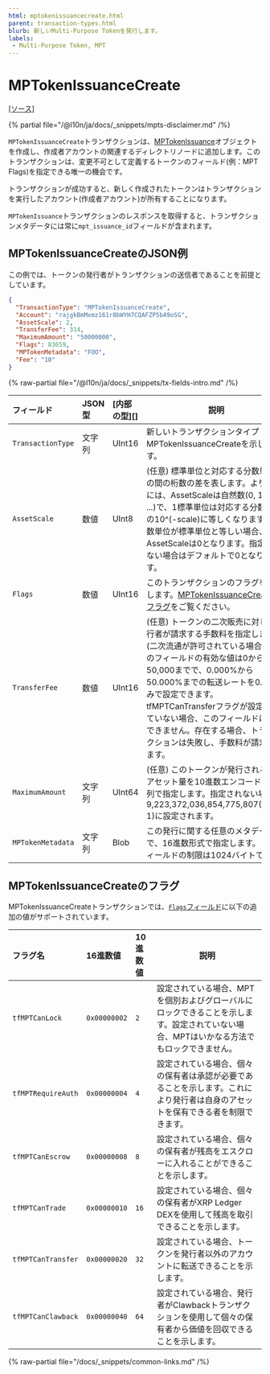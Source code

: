 ```yaml
---
html: mptokenissuancecreate.html
parent: transaction-types.html
blurb: 新しいMulti-Purpose Tokenを発行します。
labels:
 - Multi-Purpose Token, MPT
---
```


# MPTokenIssuanceCreate
[[ソース]](https://github.com/XRPLF/rippled/blob/master/src/xrpld/app/tx/detail/MPTokenIssuanceCreate.cpp "ソース")

{% partial file="/@l10n/ja/docs/_snippets/mpts-disclaimer.md" /%}

`MPTokenIssuanceCreate`トランザクションは、[MPTokenIssuance](../../ledger-data/ledger-entry-types/mptokenissuance.md)オブジェクトを作成し、作成者アカウントの関連するディレクトリノードに追加します。このトランザクションは、変更不可として定義するトークンのフィールド(例：MPT Flags)を指定できる唯一の機会です。

トランザクションが成功すると、新しく作成されたトークンはトランザクションを実行したアカウント(作成者アカウント)が所有することになります。

`MPTokenIssuance`トランザクションのレスポンスを取得すると、トランザクションメタデータには常に`mpt_issuance_id`フィールドが含まれます。

## MPTokenIssuanceCreateのJSON例

この例では、トークンの発行者がトランザクションの送信者であることを前提としています。

```json
{
  "TransactionType": "MPTokenIssuanceCreate",
  "Account": "rajgkBmMxmz161r8bWYH7CQAFZP5bA9oSG",
  "AssetScale": 2,
  "TransferFee": 314,
  "MaximumAmount": "50000000",
  "Flags": 83659,
  "MPTokenMetadata": "FOO",
  "Fee": "10"
}
```

<!-- ## MPTokenIssuanceCreateのフィールド -->

{% raw-partial file="/@l10n/ja/docs/_snippets/tx-fields-intro.md" /%}

| フィールド        | JSON型 | [内部の型][] | 説明 |
| :---------------- | :----- | :----------- | ---- |
| `TransactionType` | 文字列 | UInt16       | 新しいトランザクションタイプMPTokenIssuanceCreateを示します。 |
| `AssetScale`      | 数値   | UInt8        | (任意) 標準単位と対応する分数単位との間の桁数の差を表します。より正確には、AssetScaleは自然数(0, 1, 2, ...)で、1標準単位は対応する分数単位の10^(-scale)に等しくなります。分数単位が標準単位と等しい場合、AssetScaleは0となります。指定されない場合はデフォルトで0となります。 |
| `Flags`           | 数値   | UInt16       | このトランザクションのフラグを指定します。[MPTokenIssuanceCreateのフラグ](#mptokenissuancecreateのフラグ)をご覧ください。 |
| `TransferFee`     | 数値   | UInt16       | (任意) トークンの二次販売に対して発行者が請求する手数料を指定します(二次流通が許可されている場合)。このフィールドの有効な値は0から50,000までで、0.000%から50.000%までの転送レートを0.001刻みで設定できます。tfMPTCanTransferフラグが設定されていない場合、このフィールドは存在できません。存在する場合、トランザクションは失敗し、手数料が請求されます。 |
| `MaximumAmount`   | 文字列 | UInt64       | (任意) このトークンが発行される最大アセット量を10進数エンコードの文字列で指定します。指定されない場合、9,223,372,036,854,775,807(2^63-1)に設定されます。 |
| `MPTokenMetadata` | 文字列 | Blob         | この発行に関する任意のメタデータで、16進数形式で指定します。このフィールドの制限は1024バイトです。 |


## MPTokenIssuanceCreateのフラグ

MPTokenIssuanceCreateトランザクションでは、[`Flags`フィールド](../common-fields.md#Flagsフィールド)に以下の追加の値がサポートされています。

| フラグ名           | 16進数値     | 10進数値      | 説明 |
| :----------------- | :----------- | :------------ | ---- |
| `tfMPTCanLock`     | `0x00000002` | `2`           | 設定されている場合、MPTを個別およびグローバルにロックできることを示します。設定されていない場合、MPTはいかなる方法でもロックできません。 |
| `tfMPTRequireAuth` | `0x00000004` | `4`           | 設定されている場合、個々の保有者は承認が必要であることを示します。これにより発行者は自身のアセットを保有できる者を制限できます。 |
| `tfMPTCanEscrow`   | `0x00000008` | `8`           | 設定されている場合、個々の保有者が残高をエスクローに入れることができることを示します。 |
| `tfMPTCanTrade`    | `0x00000010` | `16`          | 設定されている場合、個々の保有者がXRP Ledger DEXを使用して残高を取引できることを示します。 |
| `tfMPTCanTransfer` | `0x00000020` | `32`          | 設定されている場合、トークンを発行者以外のアカウントに転送できることを示します。 |
| `tfMPTCanClawback` | `0x00000040` | `64`          | 設定されている場合、発行者がClawbackトランザクションを使用して個々の保有者から価値を回収できることを示します。 |

{% raw-partial file="/docs/_snippets/common-links.md" /%}
